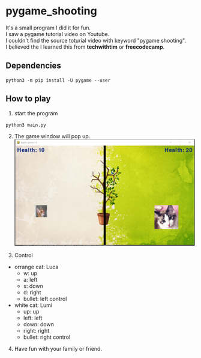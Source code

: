 # pygame_shooting
It's a small program I did it for fun. <br />
I saw a pygame tutorial video on Youtube. <br />
I couldn't find the source toturial video with keyword "pygame shooting".<br />
I believed the I learned this from **techwithtim** or **freecodecamp**. <br />

## Dependencies
```
python3 -m pip install -U pygame --user
```

## How to play
1. start the program
```
python3 main.py
```
2. The game window will pop up.
![Screenshot](./pic/demo.jpg)

3. Control
- orrange cat: Luca
    - w: up
    - a: left
    - s: down
    - d: right
    - bullet: left control
- white cat: Lumi
    - up: up
    - left: left
    - down: down
    - right: right
    - bullet: right control

4.  Have fun with your family or friend.